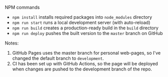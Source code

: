 NPM commands
* `npm install` installs required packages into `node_modules` directory
* `npm run start` runs a local development server (with auto-reload)
* `npm run build` creates a production-ready build in the `build` directory
* `npm run deploy` pushes the built version to the `master` branch on GitHub

Notes:
1. GitHub Pages uses the master branch for personal web-pages, so I've changed the default branch to `development`.
2. CI has been set up with GitHub Actions, so the page will be deployed when changes are pushed to the development branch of the repo.